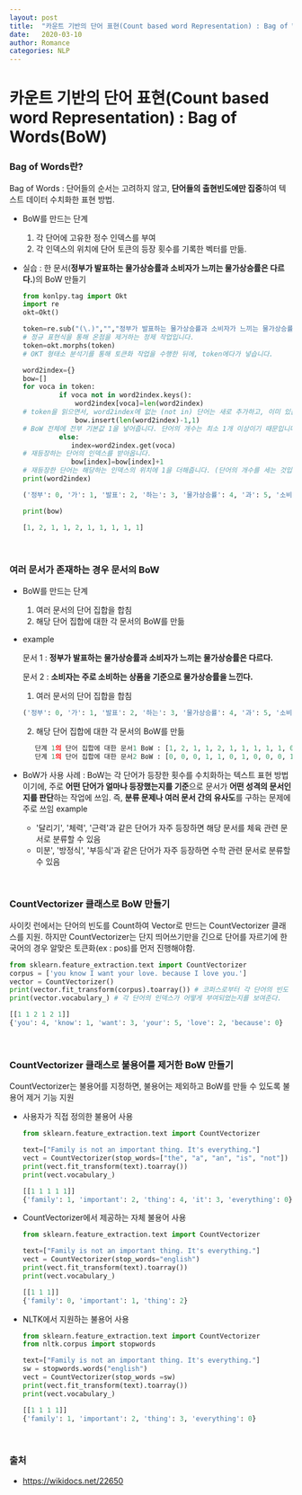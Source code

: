 ```yaml
---
layout: post
title:  "카운트 기반의 단어 표현(Count based word Representation) : Bag of Words(BoW)"
date:   2020-03-10
author: Romance
categories: NLP
---
```

# 카운트 기반의 단어 표현(Count based word Representation) : Bag of Words(BoW)

### Bag of Words란?

Bag of Words : 단어들의 순서는 고려하지 않고, **단어들의 출현빈도에만 집중**하여 텍스트 데이터 수치화한 표현 방법. 



- BoW를 만드는 단계
  1. 각 단어에 고유한 정수 인덱스를 부여
  2. 각 인덱스의 위치에 단어 토큰의 등장 횟수를 기록한 벡터를 만듦.

- 실습 : 한 문서(**정부가 발표하는 물가상승률과 소비자가 느끼는 물가상승률은 다르다.**)의 BoW 만들기

  ```python
  from konlpy.tag import Okt
  import re  
  okt=Okt()  
  
  token=re.sub("(\.)","","정부가 발표하는 물가상승률과 소비자가 느끼는 물가상승률은 다르다.")  
  # 정규 표현식을 통해 온점을 제거하는 정제 작업입니다.  
  token=okt.morphs(token)  
  # OKT 형태소 분석기를 통해 토큰화 작업을 수행한 뒤에, token에다가 넣습니다.  
  
  word2index={}  
  bow=[]  
  for voca in token:  
           if voca not in word2index.keys():  
               word2index[voca]=len(word2index)  
  # token을 읽으면서, word2index에 없는 (not in) 단어는 새로 추가하고, 이미 있는 단어는 넘깁니다.   
               bow.insert(len(word2index)-1,1)
  # BoW 전체에 전부 기본값 1을 넣어줍니다. 단어의 개수는 최소 1개 이상이기 때문입니다.  
           else:
              index=word2index.get(voca)
  # 재등장하는 단어의 인덱스를 받아옵니다.
              bow[index]=bow[index]+1
  # 재등장한 단어는 해당하는 인덱스의 위치에 1을 더해줍니다. (단어의 개수를 세는 것입니다.)  
  print(word2index)  
  ```

  ```python
  ('정부': 0, '가': 1, '발표': 2, '하는': 3, '물가상승률': 4, '과': 5, '소비자': 6, '느끼는': 7, '은': 8, '다르다': 9)  
  ```

  ```python
  print(bow)
  ```

  ```python
  [1, 2, 1, 1, 2, 1, 1, 1, 1, 1]  
  ```

<br>

### 여러 문서가 존재하는 경우 문서의 BoW

- BoW를 만드는 단계

  1. 여러 문서의 단어 집합을 합침
  2. 해당 단어 집합에 대한 각 문서의 BoW를 만듦

- example

  문서 1 : **정부가 발표하는 물가상승률과 소비자가 느끼는 물가상승률은 다르다.**

  문서 2 : **소비자는 주로 소비하는 상품을 기준으로 물가상승률을 느낀다.**
  

  1. 여러 문서의 단어 집합을 합침
  ```python
  ('정부': 0, '가': 1, '발표': 2, '하는': 3, '물가상승률': 4, '과': 5, '소비자': 6, '느끼는': 7, '은': 8, '다르다': 9, '는': 10, '주로': 11, '소비': 12, '상품': 13, '을': 14, '기준': 15, '으로': 16, '느낀다': 17) 
  ```

  2. 해당 단어 집합에 대한 각 문서의 BoW를 만듦
  ```python
     단계 1의 단어 집합에 대한 문서1 BoW : [1, 2, 1, 1, 2, 1, 1, 1, 1, 1, 0, 0, 0, 0, 0, 0, 0, 0]  
     단계 1의 단어 집합에 대한 문서2 BoW : [0, 0, 0, 1, 1, 0, 1, 0, 0, 0, 1, 1, 1, 1, 2, 1, 1, 1]  
  ```

- BoW가 사용 사례 : BoW는 각 단어가 등장한 횟수를 수치화하는 텍스트 표현 방법이기에, 주로 **어떤 단어가 얼마나 등장했는지를 기준**으로 문서가 **어떤 성격의 문서인지를 판단**하는 작업에 쓰임. 즉, **분류 문제나 여러 문서 간의 유사도**를 구하는 문제에 주로 쓰임
  example 
  
  - '달리기', '체력', '근력'과 같은 단어가 자주 등장하면 해당 문서를 체육 관련 문서로 분류할 수 있음
  - 미분', '방정식', '부등식'과 같은 단어가 자주 등장하면 수학 관련 문서로 분류할 수 있음

<br>

### **CountVectorizer 클래스로 BoW 만들기**

사이킷 런에서는 단어의 빈도를 Count하여 Vector로 만드는 CountVectorizer 클래스를 지원. 하지만 CountVectorizer는 단지 띄어쓰기만을 긴으로 단어를 자르기에 한국어의 경우 알맞은 토큰화(ex : pos)를 먼저 진행해야함.

```python
from sklearn.feature_extraction.text import CountVectorizer
corpus = ['you know I want your love. because I love you.']
vector = CountVectorizer()
print(vector.fit_transform(corpus).toarray()) # 코퍼스로부터 각 단어의 빈도 수를 기록한다.
print(vector.vocabulary_) # 각 단어의 인덱스가 어떻게 부여되었는지를 보여준다.
```

```python
[[1 1 2 1 2 1]]
{'you': 4, 'know': 1, 'want': 3, 'your': 5, 'love': 2, 'because': 0}
```

<br>

### CountVectorizer 클래스로 불용어를 제거한 BoW 만들기

CountVectorizer는 불용어를 지정하면, 불용어는 제외하고 BoW를 만들 수 있도록 불용어 제거 기능 지원

- 사용자가 직접 정의한 불용어 사용

  ```python
  from sklearn.feature_extraction.text import CountVectorizer
  
  text=["Family is not an important thing. It's everything."]
  vect = CountVectorizer(stop_words=["the", "a", "an", "is", "not"])
  print(vect.fit_transform(text).toarray()) 
  print(vect.vocabulary_)
  ```

  ```python
  [[1 1 1 1 1]]
  {'family': 1, 'important': 2, 'thing': 4, 'it': 3, 'everything': 0}
  ```

- CountVectorizer에서 제공하는 자체 불용어 사용

  ```python
  from sklearn.feature_extraction.text import CountVectorizer
  
  text=["Family is not an important thing. It's everything."]
  vect = CountVectorizer(stop_words="english")
  print(vect.fit_transform(text).toarray())
  print(vect.vocabulary_)
  ```

  ```python
  [[1 1 1]]
  {'family': 0, 'important': 1, 'thing': 2}
  ```

- NLTK에서 지원하는 불용어 사용

  ```python
  from sklearn.feature_extraction.text import CountVectorizer
  from nltk.corpus import stopwords
  
  text=["Family is not an important thing. It's everything."]
  sw = stopwords.words("english")
  vect = CountVectorizer(stop_words =sw)
  print(vect.fit_transform(text).toarray()) 
  print(vect.vocabulary_)
  ```

  ```python
  [[1 1 1 1]]
  {'family': 1, 'important': 2, 'thing': 3, 'everything': 0}
  ```

<br>

### 출처

- https://wikidocs.net/22650
